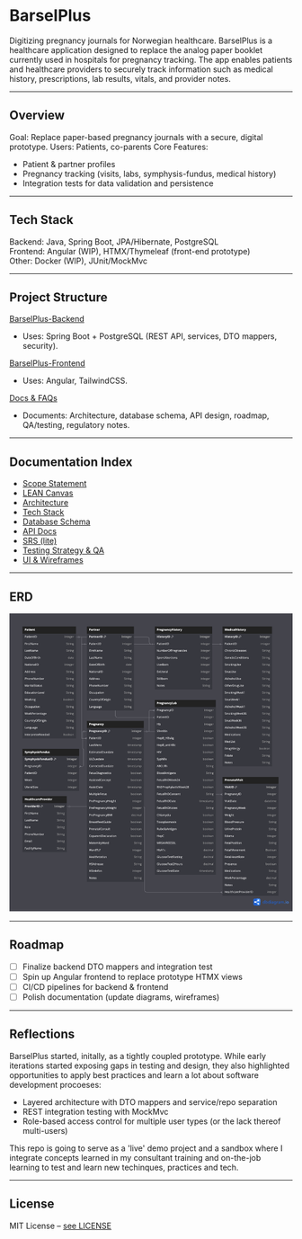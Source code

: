 # BarselPlus

Digitizing pregnancy journals for Norwegian healthcare.
BarselPlus is a healthcare application designed to replace the analog paper booklet currently used in hospitals for pregnancy tracking. The app enables patients and healthcare providers to securely track information such as medical history, prescriptions, lab results, vitals, and provider notes.

---

## Overview
Goal: Replace paper-based pregnancy journals with a secure, digital prototype.
Users: Patients, co-parents
Core Features:
- Patient & partner profiles
- Pregnancy tracking (visits, labs, symphysis-fundus, medical history)
- Integration tests for data validation and persistence

---

## Tech Stack
Backend: Java, Spring Boot, JPA/Hibernate, PostgreSQL<br />
Frontend: Angular (WIP), HTMX/Thymeleaf (front-end prototype)<br />
Other: Docker (WIP), JUnit/MockMvc

---

## Project Structure
<a href="https://github.com/JeffAlexB/barselplus-backend">BarselPlus-Backend</a>
 - Uses: Spring Boot + PostgreSQL (REST API, services, DTO mappers, security).

<a href="https://github.com/JeffAlexB/barselplus-frontend">BarselPlus-Frontend</a>
 - Uses: Angular, TailwindCSS.

<a href="https://github.com/JeffAlexB/BarselPlus/Documentation/README.md">Docs & FAQs</a>
 - Documents: Architecture, database schema, API design, roadmap, QA/testing, regulatory notes.

---

## Documentation Index
 - <a href="./Product/Scope_statement.md">Scope Statement</a>
 - <a href="./Product/LEANcanvas.md">LEAN Canvas</a>
 - <a href="./Technical/Architecture.md">Architecture</a>
 - <a href="./Technical/Techstack.md">Tech Stack</a>
 - <a href="./Technical/DB_schema.md">Database Schema</a>
 - <a href="./Technical/API_docs.md">API Docs</a>
 - <a href="./DevProcess/SRS_lite.md">SRS (lite) </a>
 - <a href="./DevProcess/Test_QA.md">Testing Strategy & QA</a>
 - <a href="./Design/Wireframes_UI.md">UI & Wireframes</a>

---

## ERD

![alt "ERD image"](https://github.com/JeffAlexB/BarselPlus/blob/main/Technical/BarselPluss_ERD.png)

---

## Roadmap
- [ ] Finalize backend DTO mappers and integration test
- [ ] Spin up Angular frontend to replace prototype HTMX views
- [ ] CI/CD pipelines for backend & frontend
- [ ] Polish documentation (update diagrams, wireframes)

---

## Reflections

BarselPlus started, initally, as a tightly coupled prototype. While early iterations started exposing gaps in testing and design, they also highlighted opportunities to apply best practices and learn a lot about software development procoeses:
 - Layered architecture with DTO mappers and service/repo separation
 - REST integration testing with MockMvc
 - Role-based access control for multiple user types (or the lack thereof multi-users)

This repo is going to serve as a 'live' demo project and a sandbox where I integrate concepts learned in my consultant training and on-the-job learning to test and learn new techinques, practices and tech.

--- 

## License
MIT License – <a href="https://github.com/JeffAlexB/barselplus-backend/blob/main/LICENSE">see LICENSE</a>
